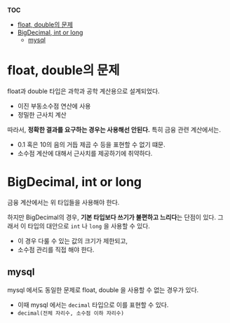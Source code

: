 **TOC**
- [float, double의 문제](#float,-double의-문제)
- [BigDecimal, int or long](#bigdecimal,-int-or-long)
  - [mysql](#mysql)

# float, double의 문제
float과 double 타입은 과학과 공학 계산용으로 설계되었다.
- 이진 부동소수점 연산에 사용
- 정밀한 근사치 계산

따라서, **정확한 결과를 요구하는 경우는 사용해선 안된다.** 특히 금융 관련 계산에서는.
- 0.1 혹은 10의 음의 거듭 제곱 수 등을 표현할 수 없기 떄문.
- 소수점 계산에 대해서 근사치를 제공하기에 취약하다.

# BigDecimal, int or long
금융 계산에서는 위 타입들을 사용해야 한다.

하지만 BigDecimal의 경우, **기본 타입보다 쓰기가 불편하고 느리다**는 단점이 있다. 그래서 이 타입의 대안으로 `int` 나 `long` 을 사용할 수 있다.
- 이 경우 다룰 수 있는 값의 크기가 제한되고,
- 소수점 관리를 직접 해야 한다.

## mysql
mysql 에서도 동일한 문제로 float, double 을 사용할 수 없는 경우가 있다.
- 이때 mysql 에서는 `decimal` 타입으로 이를 표현할 수 있다.
- `decimal(전체 자리수, 소수점 이하 자리수)`
